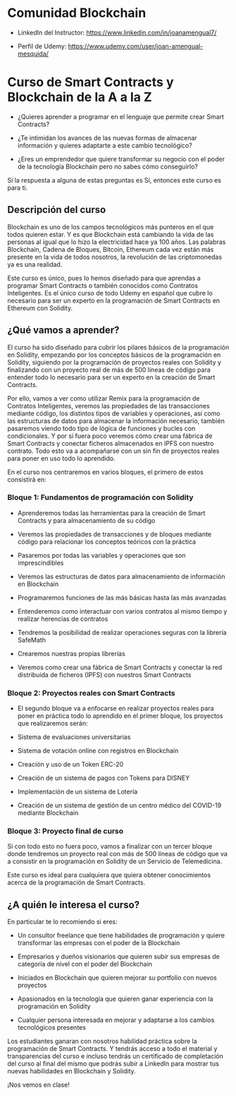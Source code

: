 # Comunidad Blockchain

* LinkedIn del Instructor: https://www.linkedin.com/in/joanamengual7/

* Perfil de Udemy: https://www.udemy.com/user/joan-amengual-mesquida/

# Curso de Smart Contracts y Blockchain de la A a la Z

* ¿Quieres aprender a programar en el lenguaje que permite crear Smart Contracts?

* ¿Te intimidan los avances de las nuevas formas de almacenar información y quieres adaptarte a este cambio tecnológico?

* ¿Eres un emprendedor que quiere transformar su negocio con el poder de la tecnología Blockchain pero no sabes cómo conseguirlo?

Si la respuesta a alguna de estas preguntas es Sí, entonces este curso es para ti.

## Descripción del curso 

Blockchain es uno de los campos tecnológicos más punteros en el que todos quieren estar. Y es que Blockchain está cambiando la vida de las personas al igual que lo hizo la electricidad hace ya 100 años. Las palabras Blockchain, Cadena de Bloques, Bitcoin, Ethereum cada vez están más presente en la vida de todos nosotros, la revolución de las criptomonedas ya es una realidad.

Este curso es único, pues lo hemos diseñado para que aprendas a programar Smart Contracts o también conocidos como Contratos Inteligentes. Es el único curso de todo Udemy en español que cubre lo necesario para ser un experto en la programación de Smart Contracts en Ethereum con Solidity.

## ¿Qué vamos a aprender?

El curso ha sido diseñado para cubrir los pilares básicos de la programación en Solidity, empezando por los conceptos básicos de la programación en Solidity, siguiendo por la programación de proyectos reales con Solidity y finalizando con un proyecto real de más de 500 líneas de código para entender todo lo necesario para ser un experto en la creación de Smart Contracts.

Por ello, vamos a ver como utilizar Remix para la programación de Contratos Inteligentes, veremos las propiedades de las transacciones mediante código, los distintos tipos de variables y operaciones, así como las estructuras de datos para almacenar la información necesario, también pasaremos viendo todo tipo de lógica de funciones y bucles con condicionales. Y por si fuera poco veremos cómo crear una fábrica de Smart Contracts y conectar ficheros almacenados en IPFS con nuestro contrato. Todo esto va a acompañarse con un sin fin de proyectos reales para poner en uso todo lo aprendido.

En el curso nos centraremos en varios bloques, el primero de estos consistirá en:

### Bloque 1: Fundamentos de programación con Solidity 

* Aprenderemos todas las herramientas para la creación de Smart Contracts y para almacenamiento de su código

* Veremos las propiedades de transacciones y de bloques mediante código para relacionar los conceptos teóricos con la práctica

* Pasaremos por todas las variables y operaciones que son imprescindibles

* Veremos las estructuras de datos para almacenamiento de información en Blockchain

* Programaremos funciones de las más básicas hasta las más avanzadas

* Entenderemos como interactuar con varios contratos al mismo tiempo y realizar herencias de contratos

* Tendremos la posibilidad de realizar operaciones seguras con la librería SafeMath

* Crearemos nuestras propias librerías

* Veremos como crear una fábrica de Smart Contracts y conectar la red distribuida de ficheros (IPFS) con nuestros Smart Contracts

### Bloque 2: Proyectos reales con Smart Contracts

* El segundo bloque va a enfocarse en realizar proyectos reales para poner en práctica todo lo aprendido en el primer bloque, los proyectos que realizaremos serán:

* Sistema de evaluaciones universitarias

* Sistema de votación online con registros en Blockchain

* Creación y uso de un Token ERC-20

* Creación de un sistema de pagos con Tokens para DISNEY

* Implementación de un sistema de Lotería

* Creación de un sistema de gestión de un centro médico del COVID-19 mediante Blockchain

### Bloque 3: Proyecto final de curso

Si con todo esto no fuera poco, vamos a finalizar con un tercer bloque donde tendremos un proyecto real con más de 500 líneas de código que va a consistir en la programación en Solidity de un Servicio de Telemedicina.

Este curso es ideal para cualquiera que quiera obtener conocimientos acerca de la programación de Smart Contracts.

## ¿A quién le interesa el curso?

En particular te lo recomiendo si eres:

- Un consultor freelance que tiene habilidades de programación y quiere transformar las empresas con el poder de la Blockchain

- Empresarios y dueños visionarios que quieren subir sus empresas de categoría de nivel con el poder del Blockchain

- Iniciados en Blockchain que quieren mejorar su portfolio con nuevos proyectos

- Apasionados en la tecnología que quieren ganar experiencia con la programación en Solidity

- Cualquier persona interesada en mejorar y adaptarse a los cambios tecnológicos presentes

Los estudiantes ganaran con nosotros habilidad práctica sobre la programación de Smart Contracts. Y tendrás acceso a todo el material y transparencias del curso e incluso tendrás un certificado de completación del curso al final del mismo que podrás subir a LinkedIn para mostrar tus nuevas habilidades en Blockchain y Solidity.

¡Nos vemos en clase!
